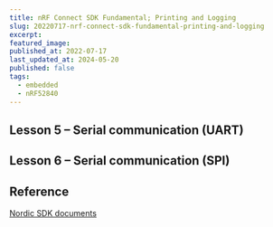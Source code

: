 ```yaml
---
title: nRF Connect SDK Fundamental; Printing and Logging
slug: 20220717-nrf-connect-sdk-fundamental-printing-and-logging
excerpt:
featured_image:
published_at: 2022-07-17
last_updated_at: 2024-05-20
published: false
tags:
  - embedded
  - nRF52840
---
```


## Lesson 5 – Serial communication (UART)

## Lesson 6 – Serial communication (SPI)

## Reference
[Nordic SDK documents](https://docs.nordicsemi.com/bundle/ncs-latest/page/nrf/index.html)

